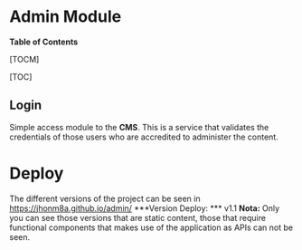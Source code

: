 # Admin Module

**Table of Contents**

[TOCM]

[TOC]


## Login

Simple access module to the **CMS**. This is a service that validates the credentials of those users who are accredited to administer the content.

# Deploy
The different versions of the project can be seen in https://jhonm8a.github.io/admin/
***Version Deploy:  *** v1.1
**Nota:** Only you can see those versions that are static content, those that require functional components that makes use of the application as APIs can not be seen.
